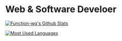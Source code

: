 # Web & Software Develoer

[![Function-wq's Github Stats](https://github-readme-stats-lambdagaming.vercel.app/api?username=Function-wq&show_icons=true&title_color=ff5900&text_color=ffffff&icon_color=ffffff&border_color=ffffff&bg_color=000011&count_private=true)](https://github.com/bariscodefxy)

[![Most Used Languages](https://github-readme-stats-lambdagaming.vercel.app/api/top-langs/?username=Function-wq&layout=compact&title_color=ff5900&text_color=ffffff&icon_color=ffffff&border_color=ffffff&bg_color=000011&langs_count=10&count_private=true)](https://github.com/bariscodefxy)
